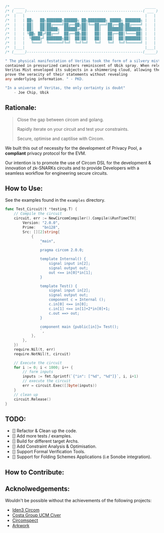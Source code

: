 ```go
/*  _____                                                       _____  */
/* ( ___ )-----------------------------------------------------( ___ ) */
/*  |   |                                                       |   |  */
/*  |   | ██╗   ██╗███████╗██████╗ ██╗████████╗ █████╗ ███████╗ |   |  */
/*  |   | ██║   ██║██╔════╝██╔══██╗██║╚══██╔══╝██╔══██╗██╔════╝ |   |  */
/*  |   | ██║   ██║█████╗  ██████╔╝██║   ██║   ███████║███████╗ |   |  */
/*  |   | ╚██╗ ██╔╝██╔══╝  ██╔══██╗██║   ██║   ██╔══██║╚════██║ |   |  */
/*  |   |  ╚████╔╝ ███████╗██║  ██║██║   ██║   ██║  ██║███████║ |   |  */
/*  |   |   ╚═══╝  ╚══════╝╚═╝  ╚═╝╚═╝   ╚═╝   ╚═╝  ╚═╝╚══════╝ |   |  */
/*  |___|                                                       |___|  */
/* (_____)-----------------------------------------------------(_____) */

" The physical manifestation of Veritas took the form of a silvery mist,
contained in pressurized canisters reminiscent of Ubik spray. When released,
Veritas Mist enveloped its subjects in a shimmering cloud, allowing them to
prove the veracity of their statements without revealing
any underlying information. " - PKD.

"In a universe of Veritas, the only certainty is doubt"
	- Joe Chip, Ubik
```

## Rationale:

> Close the gap between circom and golang.
>
> Rapidly iterate on your circuit and test your constraints.
>
> Secure, optimise and captilise with Circom.

We built this out of necessity for the development of Privacy Pool,
a **compliant** privacy protocol for the EVM.

Our intention is to promote the use of Circom DSL
for the development & innovation of zk-SNARKs circuits and to provide
Developers with a seamless workflow for engineering secure circuits.


## How to Use:

See the examples found in the `examples` directory.

```Go
func Test_Circuit(t *testing.T) {
	// Compile the circuit
	circuit, err := NewCircomCompiler().Compile(&RunTimeCTX{
		Version: "2.0.0",
		Prime:   "bn128",
		Src: [][2]string{
			{
				"main",
				`
				pragma circom 2.0.0;

				template Internal() {
				    signal input in[2];
				    signal output out;
				    out <== in[0]*in[1];
				}

				template Test() {
				    signal input in[2];
				    signal output out;
				    component c = Internal ();
				    c.in[0] <== in[0];
				    c.in[1] <== in[1]+2*in[0]+1;
				    c.out ==> out;
				}

				component main {public[in]}= Test();
				`,
			},
		},
	})
	require.Nil(t, err)
	require.NotNil(t, circuit)

	// Execute the circuit
	for i := 0; i < 1000; i++ {
		// form inputs
		inputs := fmt.Sprintf(`{"in": ["%d", "%d"]}`, i, i+1)
		// execute the circuit
		err = circuit.Exec([]byte(inputs))
	}
	// clean up
	circuit.Release()
}
```
## TODO:

- [] Refactor & Clean up the code.
- [] Add more tests / examples.
- [] Build for different target Archs.
- [] Add Constraint Analysis & Optimisation.
- [] Support Formal Verification Tools.
- [] Support for Folding Schemes Applications (i.e Sonobe integration).

## How to Contribute:




## Acknolwedgements:

Wouldn't be possible without the achievements of the following projects:

- [Iden3 Circom]()
- [Costa Group UCM Civer]()
- [Circomspect]()
- [Arkwork]()
